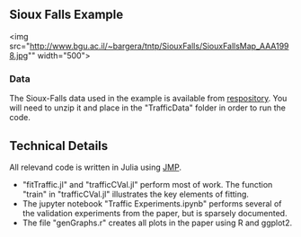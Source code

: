 ## Sioux Falls Example
<img src="http://www.bgu.ac.il/~bargera/tntp/SiouxFalls/SiouxFallsMap_AAA1998.jpg"" width="500">

### Data
The Sioux-Falls data used in the example is available from [respository](https://github.com/bstabler/TransportationNetworks).  You will need to unzip it and place in the "TrafficData" folder in order to run the code.  

## Technical Details
All relevand code is written in Julia using [JMP](https://github.com/JuliaOpt/JuMP.jl).  
* "fitTraffic.jl" and "trafficCVal.jl" perform most of work. The function "train" in "trafficCVal.jl" illustrates the key elements of fitting.
* The jupyter notebook "Traffic Experiments.ipynb" performs several of the validation experiments from the paper, but is sparsely documented.
* The file "genGraphs.r" creates all plots in the paper using R and ggplot2.  


